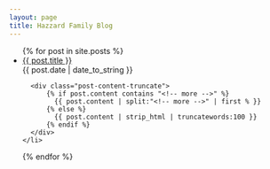 ```yaml
---
layout: page
title: Hazzard Family Blog
---
```

<ul class="index_posts posts">
  {% for post in site.posts %}
    <li>
      <a class="index_title" href="{{ BASE_PATH }}{{ post.url }}">{{ post.title }}</a>
      <div class="index_date">{{ post.date | date_to_string }}</div>

      <div class="post-content-truncate">
          {% if post.content contains "<!-- more -->" %}
            {{ post.content | split:"<!-- more -->" | first % }}
          {% else %}
            {{ post.content | strip_html | truncatewords:100 }}
          {% endif %}
      </div>
    </li>
  {% endfor %}
</ul>
